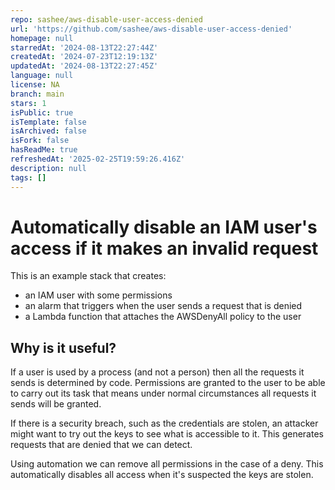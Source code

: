 ```yaml
---
repo: sashee/aws-disable-user-access-denied
url: 'https://github.com/sashee/aws-disable-user-access-denied'
homepage: null
starredAt: '2024-08-13T22:27:44Z'
createdAt: '2024-07-23T12:19:13Z'
updatedAt: '2024-08-13T22:27:45Z'
language: null
license: NA
branch: main
stars: 1
isPublic: true
isTemplate: false
isArchived: false
isFork: false
hasReadMe: true
refreshedAt: '2025-02-25T19:59:26.416Z'
description: null
tags: []
---
```


# Automatically disable an IAM user's access if it makes an invalid request

This is an example stack that creates:
* an IAM user with some permissions
* an alarm that triggers when the user sends a request that is denied
* a Lambda function that attaches the AWSDenyAll policy to the user

## Why is it useful?

If a user is used by a process (and not a person) then all the requests it sends is determined by code. Permissions are granted to the user to be able to carry out its task that means under normal circumstances all requests it sends will be granted.

If there is a security breach, such as the credentials are stolen, an attacker might want to try out the keys to see what is accessible to it. This generates requests that are denied that we can detect.

Using automation we can remove all permissions in the case of a deny. This automatically disables all access when it's suspected the keys are stolen.
